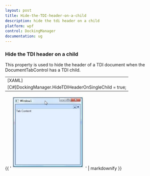 ```yaml
---
layout: post
title: Hide-the-TDI-header-on-a-child
description: hide the tdi header on a child
platform: wpf
control: DockingManager
documentation: ug
---
```


### Hide the TDI header on a child

This property is used to hide the header of a TDI document when the DocumentTabControl has a TDI child.



<table>
<tr>
<td>
[XAML]<syncfusion:DockingManager Name="DockingManager"HideTDIHeaderOnSingleChild="True" UseDocumentContainer="True"><Grid Name="grid1" syncfusion:DockingManager.State="Document">   <TextBlock Text="Tab Content"/></Grid></syncfusion:DockingManager></td></tr>
<tr>
<td>
[C#]DockingManager.HideTDIHeaderOnSingleChild = true;</td></tr>
</table>


{{ '![C:/Users/Hemanth/Desktop/Documentation/Images/HideHeader.jpg](Hide-the-TDI-header-on-a-child_images/Hide-the-TDI-header-on-a-child_img1.jpeg)' | markdownify }}



